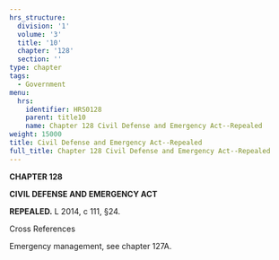 ```yaml
---
hrs_structure:
  division: '1'
  volume: '3'
  title: '10'
  chapter: '128'
  section: ''
type: chapter
tags:
  - Government
menu:
  hrs:
    identifier: HRS0128
    parent: title10
    name: Chapter 128 Civil Defense and Emergency Act--Repealed
weight: 15000
title: Civil Defense and Emergency Act--Repealed
full_title: Chapter 128 Civil Defense and Emergency Act--Repealed
---
```

**CHAPTER 128**

**CIVIL DEFENSE AND EMERGENCY ACT**

**REPEALED.** L 2014, c 111, §24.

Cross References

Emergency management, see chapter 127A.